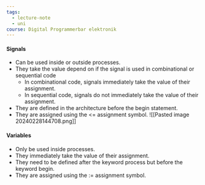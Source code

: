 ```yaml
---
tags:
  - lecture-note
  - uni
course: Digital Programmerbar elektronik
---
```

#### Signals
* Can be used inside or outside processes.
* They take the value depend on if the signal is used in combinational or sequential code
	* In combinational code, signals immediately take the value of their assignment.
	* In sequential code, signals do not immediately take the value of their assignment.
* They are defined in the architecture before the begin statement.
* They are assigned using the <= assignment symbol.
![[Pasted image 20240228144708.png]]

#### Variables
* Only be used inside processes.
* They immediately take the value of their assignment.
* They need to be defined after the keyword process but before the keyword begin.
* They are assigned using the := assignment symbol.
